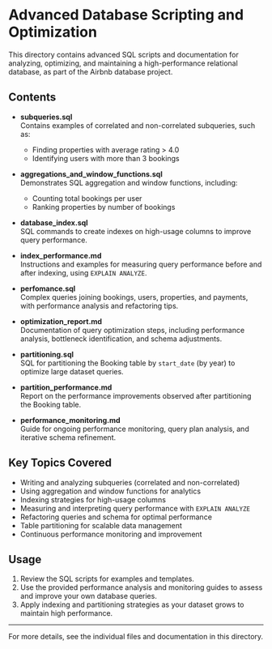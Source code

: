 # Advanced Database Scripting and Optimization

This directory contains advanced SQL scripts and documentation for analyzing, optimizing, and maintaining a high-performance relational database, as part of the Airbnb database project.

## Contents

- **subqueries.sql**  
  Contains examples of correlated and non-correlated subqueries, such as:
  - Finding properties with average rating > 4.0
  - Identifying users with more than 3 bookings

- **aggregations_and_window_functions.sql**  
  Demonstrates SQL aggregation and window functions, including:
  - Counting total bookings per user
  - Ranking properties by number of bookings

- **database_index.sql**  
  SQL commands to create indexes on high-usage columns to improve query performance.

- **index_performance.md**  
  Instructions and examples for measuring query performance before and after indexing, using `EXPLAIN ANALYZE`.

- **perfomance.sql**  
  Complex queries joining bookings, users, properties, and payments, with performance analysis and refactoring tips.

- **optimization_report.md**  
  Documentation of query optimization steps, including performance analysis, bottleneck identification, and schema adjustments.

- **partitioning.sql**  
  SQL for partitioning the Booking table by `start_date` (by year) to optimize large dataset queries.

- **partition_performance.md**  
  Report on the performance improvements observed after partitioning the Booking table.

- **performance_monitoring.md**  
  Guide for ongoing performance monitoring, query plan analysis, and iterative schema refinement.

## Key Topics Covered

- Writing and analyzing subqueries (correlated and non-correlated)
- Using aggregation and window functions for analytics
- Indexing strategies for high-usage columns
- Measuring and interpreting query performance with `EXPLAIN ANALYZE`
- Refactoring queries and schema for optimal performance
- Table partitioning for scalable data management
- Continuous performance monitoring and improvement

## Usage

1. Review the SQL scripts for examples and templates.
2. Use the provided performance analysis and monitoring guides to assess and improve your own database queries.
3. Apply indexing and partitioning strategies as your dataset grows to maintain high performance.

---

For more details, see the individual files and documentation in this directory.
